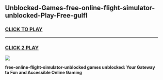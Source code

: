
## Unblocked-Games-free-online-flight-simulator-unblocked-Play-Free-gulfl
<h3>
<a href="https://premium76.site?title=free-online-flight-simulator-unblocked&ref=10A">CLICK TO PLAY</a></h3>
<hr>

<h3>
<a href="https://premium76.site?title=free-online-flight-simulator-unblocked&ref=10A">CLICK 2 PLAY</a>
  
</h3>

<a href="https://premium76.site?title=free-online-flight-simulator-unblocked&ref=10A"><img src="https://clearcache.store/games.png"></a>


**free-online-flight-simulator-unblocked games unblocked: Your Gateway to Fun and Accessible Online Gaming**
